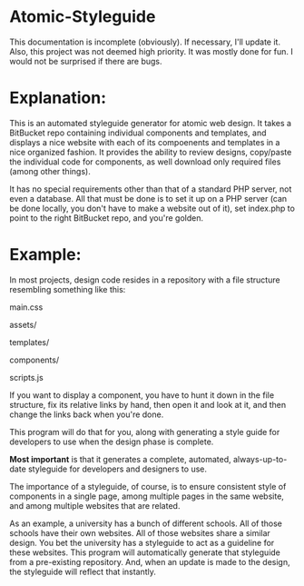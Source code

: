 # Atomic-Styleguide

This documentation is incomplete (obviously). If necessary, I'll update it.
Also, this project was not deemed high priority. It was mostly done for fun. I would not be surprised if there are bugs.

# Explanation:

This is an automated styleguide generator for atomic web design. It takes a BitBucket repo containing individual components and templates, and
displays a nice website with each of its compoenents and templates in a nice organized fashion. It provides the ability to review designs,
copy/paste the individual code for components, as well download only required files (among other things). 

It has no special requirements other than that of a standard PHP server,
not even a database. All that must be done is to set it up on a PHP server (can be done locally, you don't have to make a website out of it),
set index.php to point to the right BitBucket repo, and you're golden.

# Example:

In most projects, design code resides in a repository with a file structure resembling something like this:

main.css

assets/

templates/

components/

scripts.js

If you want to display a component, you have to hunt it down in the file structure, fix its relative links by hand,
then open it and look at it, and then change the links back when you're done.

This program will do that for you, along with generating a style guide for developers to use when the design phase is complete.

<strong>Most important</strong> is that it generates a complete, automated, always-up-to-date styleguide for developers and designers
to use.

The importance of a styleguide, of course, is to ensure consistent style of components in a single page, among multiple pages in the same
website, and among multiple websites that are related.

As an example, a university has a bunch of different schools. All of those schools have their own websites. All of those websites share
a similar design. You bet the university has a styleguide to act as a guideline for these websites. This program will automatically generate
that styleguide from a pre-existing repository. And, when an update is made to the design, the styleguide will reflect that <bold>instantly</bold>.
